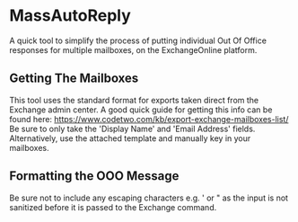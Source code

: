 # MassAutoReply
A quick tool to simplify the process of putting individual Out Of Office responses for multiple mailboxes, on the ExchangeOnline platform. 

## Getting The Mailboxes
This tool uses the standard format for exports taken direct from the Exchange admin center. 
A good quick guide for getting this info can be found here: https://www.codetwo.com/kb/export-exchange-mailboxes-list/
Be sure to only take the 'Display Name' and 'Email Address' fields. Alternatively, use the attached template and manually key in your mailboxes. 

## Formatting the OOO Message
Be sure not to include any escaping characters e.g. ' or " as the input is not sanitized before it is passed to the Exchange command. 
